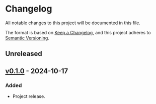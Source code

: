 # Changelog
All notable changes to this project will be documented in this file.

The format is based on [Keep a Changelog], and this project adheres to
[Semantic Versioning].

## Unreleased

## [v0.1.0](https://github.com/pawelad/naurr/releases/tag/v0.1.0) - 2024-10-17
### Added
- Project release.


[keep a changelog]: https://keepachangelog.com/en/1.1.0/
[semantic versioning]: https://semver.org/spec/v2.0.0.html
